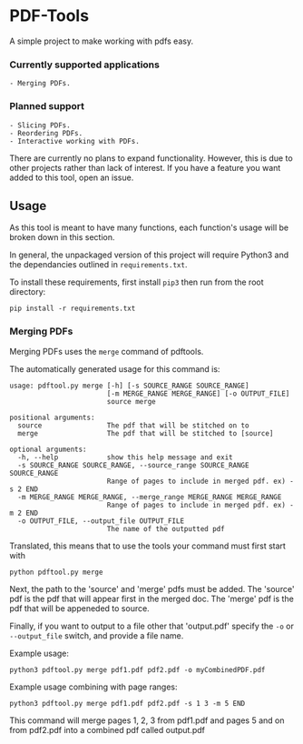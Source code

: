 # PDF-Tools
A simple project to make working with pdfs easy.

### Currently supported applications
    - Merging PDFs.

### Planned support
    - Slicing PDFs.
    - Reordering PDFs.
    - Interactive working with PDFs.
There are currently no plans to expand functionality. However, this
is due to other projects rather than lack of interest. If you have
a feature you want added to this tool, open an issue.

## Usage
As this tool is meant to have many functions, each function's
usage will be broken down in this section.

In general, the unpackaged version of this project will require
Python3 and the dependancies outlined in `requirements.txt`.

To install these requirements, first install `pip3` then
run from the root directory:
``` commanline
pip install -r requirements.txt
```

### Merging PDFs
Merging PDFs uses the `merge` command of pdftools.

The automatically generated usage for this command
is:
``` commandline
usage: pdftool.py merge [-h] [-s SOURCE_RANGE SOURCE_RANGE]
                        [-m MERGE_RANGE MERGE_RANGE] [-o OUTPUT_FILE]
                        source merge

positional arguments:
  source                The pdf that will be stitched on to
  merge                 The pdf that will be stitched to [source]

optional arguments:
  -h, --help            show this help message and exit
  -s SOURCE_RANGE SOURCE_RANGE, --source_range SOURCE_RANGE SOURCE_RANGE
                        Range of pages to include in merged pdf. ex) -s 2 END
  -m MERGE_RANGE MERGE_RANGE, --merge_range MERGE_RANGE MERGE_RANGE
                        Range of pages to include in merged pdf. ex) -m 2 END
  -o OUTPUT_FILE, --output_file OUTPUT_FILE
                        The name of the outputted pdf
```

Translated, this means that to use the tools your command must
first start with
``` commandline
python pdftool.py merge
```

Next, the path to the 'source' and 'merge' pdfs must be added.
The 'source' pdf is the pdf that will appear first in the merged
doc. The 'merge' pdf is the pdf that will be appeneded to source.

Finally, if you want to output to a file other that 'output.pdf'
specify the `-o` or `--output_file` switch, and provide a file name.

Example usage:
``` commandline
python3 pdftool.py merge pdf1.pdf pdf2.pdf -o myCombinedPDF.pdf
```

Example usage combining with page ranges:
``` commandline
python3 pdftool.py merge pdf1.pdf pdf2.pdf -s 1 3 -m 5 END
```
This command will merge pages 1, 2, 3 from pdf1.pdf and pages 5 and on
from pdf2.pdf into a combined pdf called output.pdf
